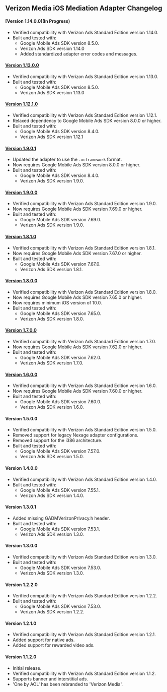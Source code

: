 ## Verizon Media iOS Mediation Adapter Changelog

#### [Version 1.14.0.0](In Progress)
- Verified compatibility with Verizon Ads Standard Edition version 1.14.0.
- Built and tested with:
    - Google Mobile Ads SDK version 8.5.0.
    - Verizon Ads SDK version 1.14.0
    - Added standardized adapter error codes and messages.

#### [Version 1.13.0.0](https://dl.google.com/googleadmobadssdk/mediation/ios/verizon/VerizonMediaAdapter-1.13.0.0.zip)
- Verified compatibility with Verizon Ads Standard Edition version 1.13.0.
- Built and tested with:
    - Google Mobile Ads SDK version 8.5.0.
    - Verizon Ads SDK version 1.13.0

#### [Version 1.12.1.0](https://dl.google.com/googleadmobadssdk/mediation/ios/verizon/VerizonMediaAdapter-1.12.1.0.zip)
- Verified compatibility with Verizon Ads Standard Edition version 1.12.1.
- Relaxed dependency to Google Mobile Ads SDK version 8.0.0 or higher.
- Built and tested with:
    - Google Mobile Ads SDK version 8.4.0.
    - Verizon Ads SDK version 1.12.1

#### [Version 1.9.0.1](https://dl.google.com/googleadmobadssdk/mediation/ios/verizon/VerizonMediaAdapter-1.9.0.1.zip)
- Updated the adapter to use the `.xcframework` format.
- Now requires Google Mobile Ads SDK version 8.0.0 or higher.
- Built and tested with:
    - Google Mobile Ads SDK version 8.4.0.
    - Verizon Ads SDK version 1.9.0.

#### [Version 1.9.0.0](https://dl.google.com/googleadmobadssdk/mediation/ios/verizon/VerizonMediaAdapter-1.9.0.0.zip)
- Verified compatibility with Verizon Ads Standard Edition version 1.9.0.
- Now requires Google Mobile Ads SDK version 7.69.0 or higher.
- Built and tested with:
    - Google Mobile Ads SDK version 7.69.0.
    - Verizon Ads SDK version 1.9.0.

#### [Version 1.8.1.0](https://dl.google.com/googleadmobadssdk/mediation/ios/verizon/VerizonMediaAdapter-1.8.1.0.zip)
- Verified compatibility with Verizon Ads Standard Edition version 1.8.1.
- Now requires Google Mobile Ads SDK version 7.67.0 or higher.
- Built and tested with:
    - Google Mobile Ads SDK version 7.67.0.
    - Verizon Ads SDK version 1.8.1.

#### [Version 1.8.0.0](https://dl.google.com/googleadmobadssdk/mediation/ios/verizon/VerizonMediaAdapter-1.8.0.0.zip)
- Verified compatibility with Verizon Ads Standard Edition version 1.8.0.
- Now requires Google Mobile Ads SDK version 7.65.0 or higher.
- Now requires minimum iOS version of 10.0.
- Built and tested with:
    - Google Mobile Ads SDK version 7.65.0.
    - Verizon Ads SDK version 1.8.0.

#### [Version 1.7.0.0](https://dl.google.com/googleadmobadssdk/mediation/ios/verizon/VerizonMediaAdapter-1.7.0.0.zip)
- Verified compatibility with Verizon Ads Standard Edition version 1.7.0.
- Now requires Google Mobile Ads SDK version 7.62.0 or higher.
- Built and tested with:
    - Google Mobile Ads SDK version 7.62.0.
    - Verizon Ads SDK version 1.7.0.

#### [Version 1.6.0.0](https://dl.google.com/googleadmobadssdk/mediation/ios/verizon/VerizonMediaAdapter-1.6.0.0.zip)
- Verified compatibility with Verizon Ads Standard Edition version 1.6.0.
- Now requires Google Mobile Ads SDK version 7.60.0 or higher.
- Built and tested with:
    - Google Mobile Ads SDK version 7.60.0.
    - Verizon Ads SDK version 1.6.0.

#### Version 1.5.0.0
- Verified compatibility with Verizon Ads Standard Edition version 1.5.0.
- Removed support for legacy Nexage adapter configurations.
- Removed support for the i386 architecture.
- Built and tested with:
    - Google Mobile Ads SDK version 7.57.0.
    - Verizon Ads SDK version 1.5.0.

#### Version 1.4.0.0
- Verified compatibility with Verizon Ads Standard Edition version 1.4.0.
- Built and tested with:
    - Google Mobile Ads SDK version 7.55.1.
    - Verizon Ads SDK version 1.4.0.

#### Version 1.3.0.1
- Added missing GADMVerizonPrivacy.h header.
- Built and tested with:
    - Google Mobile Ads SDK version 7.53.1.
    - Verizon Ads SDK version 1.3.0.

#### Version 1.3.0.0
- Verified compatibility with Verizon Ads Standard Edition version 1.3.0.
- Built and tested with:
    - Google Mobile Ads SDK version 7.53.0.
    - Verizon Ads SDK version 1.3.0.

#### Version 1.2.2.0
- Verified compatibility with Verizon Ads Standard Edition version 1.2.2.
- Built and tested with:
    - Google Mobile Ads SDK version 7.53.0.
    - Verizon Ads SDK version 1.2.2.

#### Version 1.2.1.0
- Verified compatibility with Verizon Ads Standard Edition version 1.2.1.
- Added support for native ads.
- Added support for rewarded video ads.

#### Version 1.1.2.0
- Initial release.
- Verified compatibility with Verizon Ads Standard Edition version 1.1.2.
- Supports banner and interstitial ads.
- 'One by AOL' has been rebranded to 'Verizon Media'.
